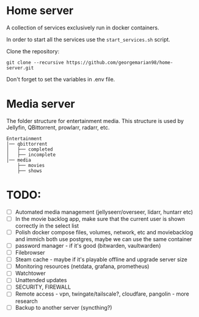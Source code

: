 # Home server

A collection of services exclusively run in docker containers.

In order to start all the services use the `start_services.sh` script.

Clone the repository:
```
git clone --recursive https://github.com/georgemarian98/home-server.git
```

Don't forget to set the variables in .env file.

# Media server
The folder structure for entertainment media. This structure is used by Jellyfin, QBittorrent, prowlarr, radarr, etc.
```
Entertainment
│── qbittorrent
│   ├── completed
│   ├── incomplete
│── media
    ├── movies
    ├── shows
```

# TODO:
- [ ] Automated media management (jellyseerr/overseer, lidarr, huntarr etc)
- [ ] In the movie backlog app, make sure that the current user is shown correctly in the select list
- [ ] Polish docker compose files, volumes, network, etc and moviebacklog and immich both use postgres, maybe we can use the same container
- [ ] password manager - if it's good (bitwarden, vaultwarden)
- [ ] Filebrowser
- [ ] Steam cache - maybe if it's playable offline and upgrade server size
- [ ] Monitoring resources (netdata, grafana, prometheus)
- [ ] Watchtower
- [ ] Unattended updates
- [ ] SECURITY, FIREWALL
- [ ] Remote access - vpn, twingate/tailscale?, cloudfare, pangolin - more research
- [ ] Backup to another server (syncthing?)
